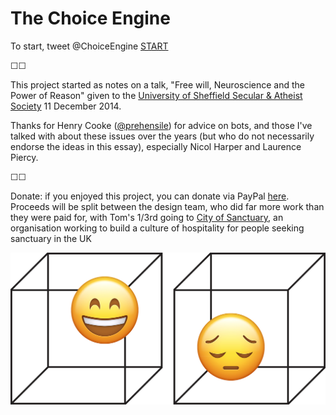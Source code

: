 # The Choice Engine


To start, tweet @ChoiceEngine [START](https://twitter.com/intent/tweet?text=@ChoiceEngine%20START)

&#9744;&#9744;

This project started as notes on a talk, "Free will, Neuroscience and the Power of Reason" given to the [University of Sheffield Secular & Atheist Society](https://www.facebook.com/events/618961544893961) 11 December 2014.

Thanks for Henry Cooke ([@prehensile](https://twitter.com/prehensile)) for advice on bots, and those I've talked with about these issues over the years (but who do not necessarily endorse the ideas in this essay), especially Nicol Harper and Laurence Piercy.

&#9744;&#9744;

Donate: if you enjoyed this project, you can donate via PayPal [here](paypal.me/tomqstafford). Proceeds will be split between the design team, who did far more work than they were paid for, with Tom's 1/3rd going to [City of Sanctuary](https://cityofsanctuary.org/), an organisation working to build a culture of hospitality for people seeking sanctuary in the UK 






![](assets/logo.jpg)